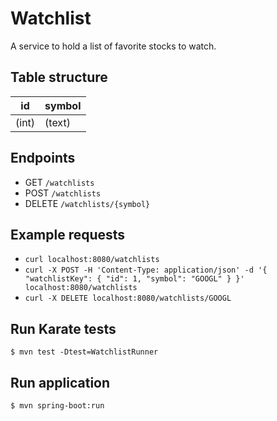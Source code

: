 # Watchlist
A service to hold a list of favorite stocks to watch.

## Table structure
| id    | symbol  |
| ----- | ------- |
| (int) | (text) |

## Endpoints
- GET `/watchlists`
- POST `/watchlists`
- DELETE `/watchlists/{symbol}`

## Example requests
- `curl localhost:8080/watchlists`
- `curl -X POST -H 'Content-Type: application/json' -d '{ "watchlistKey": { "id": 1, "symbol": "GOOGL" } }' localhost:8080/watchlists`
- `curl -X DELETE localhost:8080/watchlists/GOOGL`

## Run Karate tests
```
$ mvn test -Dtest=WatchlistRunner
```

## Run application
```
$ mvn spring-boot:run
```